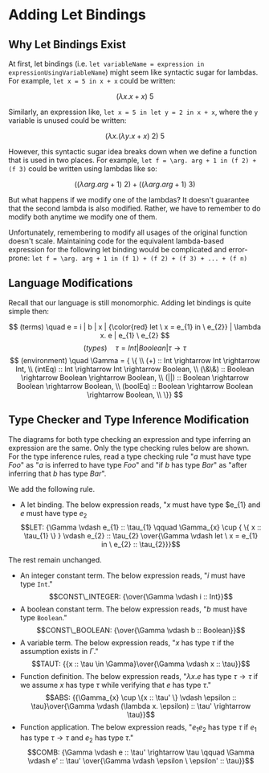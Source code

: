 # Adding Let Bindings

## Why Let Bindings Exist

At first, let bindings (i.e. `let variableName = expression in expressionUsingVariableName`) might seem like syntactic sugar for lambdas. For example, `let x = 5 in x + x` could be written:

$$
(\lambda x. x + x) \ 5
$$

Similarly, an expression like, `let x = 5 in let y = 2 in x + x`, where the `y` variable is unused could be written:

$$
(\lambda x. (\lambda y. x + x) \ 2) \ 5
$$

However, this syntactic sugar idea breaks down when we define a function that is used in two places. For example, `let f = \arg. arg + 1 in (f 2) + (f 3)` could be written using lambdas like so:

$$
((\lambda arg. arg + 1) \ 2) + ((\lambda arg. arg + 1) \ 3)
$$

But what happens if we modify one of the lambdas? It doesn't guarantee that the second lambda is also modified. Rather, we have to remember to do modify both anytime we modify one of them.

Unfortunately, remembering to modify all usages of the original function doesn't scale. Maintaining code for the equivalent lambda-based expression for the following let binding would be complicated and error-prone: `let f = \arg. arg + 1 in (f 1) + (f 2) + (f 3) + ... + (f n)`

## Language Modifications

Recall that our language is still monomorphic. Adding let bindings is quite simple then:

$$
(terms) \quad e = i | b | x | {\color{red} let \ x = e_{1} in \ e_{2}} | \lambda x. e | e_{1} \ e_{2}
$$
$$
(types) \quad \tau = Int | Boolean | \tau \rightarrow \tau
$$
$$
(environment) \quad \Gamma = { \{ \\
  (+) :: Int \rightarrow Int \rightarrow Int, \\
  (intEq) :: Int \rightarrow Int \rightarrow Boolean, \\
  (\&\&) :: Boolean \rightarrow Boolean \rightarrow Boolean, \\
  (||) :: Boolean \rightarrow Boolean \rightarrow Boolean, \\
  (boolEq) :: Boolean \rightarrow Boolean \rightarrow Boolean, \\
\}}
$$

## Type Checker and Type Inference Modification

The diagrams for both type checking an expression and type inferring an expression are the same. Only the type checking rules below are shown. For the type inference rules, read a type checking rule "$a$ must have type $Foo$" as "$a$ is inferred to have type $Foo$" and "if $b$ has type $Bar$" as "after inferring that $b$ has type $Bar$".

We add the following rule.

- A let binding. The below expression reads, "$x$ must have type $e_{1} and $e$ must have type $e_{2}$
    $$LET: {\Gamma \vdash e_{1} :: \tau_{1} \qquad \Gamma_{x} \cup { \{ x :: \tau_{1} \} } \vdash e_{2} :: \tau_{2} \over{\Gamma \vdash let \ x = e_{1} in \ e_{2} :: \tau_{2}}}$$

The rest remain unchanged.

- An integer constant term. The below expression reads, "$i$ must have type `Int`."
    $$CONST\_INTEGER: {\over{\Gamma \vdash i :: Int}}$$
- A boolean constant term. The below expression reads, "$b$ must have type `Boolean`."
    $$CONST\_BOOLEAN: {\over{\Gamma \vdash b :: Boolean}}$$
- A variable term. The below expression reads, "$x$ has type $\tau$ if the assumption exists in $\Gamma$."
    $$TAUT: {{x :: \tau \in \Gamma}\over{\Gamma \vdash x :: \tau}}$$
- Function definition. The below expression reads, "$\lambda x. e$ has type $\tau \rightarrow \tau$ if we assume $x$ has type $\tau$ while verifying that $e$ has type $\tau$."
    $$ABS: {{\Gamma_{x} \cup \{x :: \tau' \} \vdash \epsilon :: \tau}\over{\Gamma \vdash (\lambda x. \epsilon) :: \tau' \rightarrow \tau}}$$
- Function application. The below expression reads, "$e_{1} e_{2}$ has type $\tau$ if $e_{1}$ has type $\tau \rightarrow \tau$ and $e_{2}$ has type $\tau$."
    $$COMB: {\Gamma \vdash e :: \tau' \rightarrow \tau \qquad \Gamma \vdash e' :: \tau' \over{\Gamma \vdash \epsilon \ \epsilon' :: \tau}}$$
